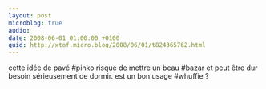 ```yaml
---
layout: post
microblog: true
audio: 
date: 2008-06-01 01:00:00 +0100
guid: http://xtof.micro.blog/2008/06/01/t824365762.html
---
```

cette idée de pavé #pinko risque de mettre un beau #bazar et peut être dur besoin sérieusement de dormir. est un bon usage #whuffie ?
